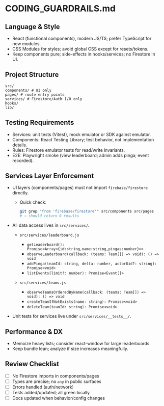 # CODING_GUARDRAILS.md

## Language & Style

- React (functional components), modern JS/TS; prefer TypeScript for new modules.
- CSS Modules for styles; avoid global CSS except for resets/tokens.
- Keep components pure; side-effects in hooks/services; no Firestore in UI.

## Project Structure

```
src/
components/ # UI only
pages/ # route entry points
services/ # Firestore/Auth I/O only
hooks/
lib/
```

## Testing Requirements

- Services: unit tests (Vitest), mock emulator or SDK against emulator.
- Components: React Testing Library; test behavior, not implementation details.
- Rules: Firestore emulator tests for read/write invariants.
- E2E: Playwright smoke (view leaderboard; admin adds pinga; event recorded).

## Services Layer Enforcement

- UI layers (components/pages) must not import `firebase/firestore` directly.
  - Quick check:

    ```bash
    git grep "from 'firebase/firestore'" src/components src/pages
    # → should return 0 results
    ```

- All data access lives in `src/services/`.
  - `src/services/leaderboard.js`
    - `getLeaderboard(): Promise<Array<{id:string,name:string,pingas:number}>>`
    - `observeLeaderboard(callback: (teams: Team[]) => void): () => void`
    - `addPinga(teamId: string, delta: number, actorUid?: string): Promise<void>`
    - `listEvents(limit?: number): Promise<Event[]>`

  - `src/services/teams.js`
    - `observeTeamsOrderedByName(callback: (teams: Team[]) => void): () => void`
    - `createTeamIfNotExists(name: string): Promise<void>`
    - `deleteTeam(teamId: string): Promise<void>`

- Unit tests for services live under `src/services/__tests__/`.

## Performance & DX

- Memoize heavy lists; consider react-window for large leaderboards.
- Keep bundle lean; analyze if size increases meaningfully.

## Review Checklist

- [ ] No Firestore imports in components/pages
- [ ] Types are precise; no `any` in public surfaces
- [ ] Errors handled (auth/network)
- [ ] Tests added/updated; all green locally
- [ ] Docs updated when behavior/config changes
